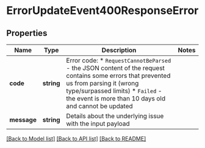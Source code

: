 # ErrorUpdateEvent400ResponseError

## Properties
Name | Type | Description | Notes
------------ | ------------- | ------------- | -------------
**code** | **string** | Error code: * `RequestCannotBeParsed` - the JSON content of the request contains some errors that prevented us from parsing it (wrong type/surpassed limits) * `Failed` - the event is more than 10 days old and cannot be updated | 
**message** | **string** | Details about the underlying issue with the input payload | 

[[Back to Model list]](../../README.md#documentation-for-models) [[Back to API list]](../../README.md#documentation-for-api-endpoints) [[Back to README]](../../README.md)


